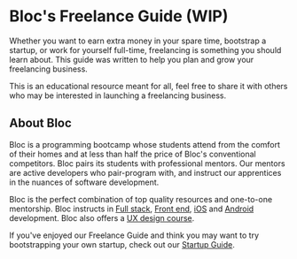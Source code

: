 # Bloc's Freelance Guide (WIP)

Whether you want to earn extra money in your spare time, bootstrap a startup, or work for yourself full-time, freelancing is something you should learn about. This guide was written to help you plan and grow your freelancing business.

This is an educational resource meant for all, feel free to share it with others who may be interested in launching a freelancing business.

## About Bloc

Bloc is a programming bootcamp whose students attend from the comfort of their homes and at less than half the price of Bloc's conventional competitors. Bloc pairs its students with professional mentors. Our mentors are active developers who pair-program with, and instruct our apprentices in the nuances of software development.

Bloc is the perfect combination of top quality resources and one-to-one mentorship. Bloc instructs in [Full stack](https://www.bloc.io/web-development), [Front end](https://www.bloc.io/frontend-development), [iOS](https://www.bloc.io/iOS) and [Android](https://www.bloc.io/android) development. Bloc also offers a [UX design course](https://www.bloc.io/design).

If you've enjoyed our Freelance Guide and think you may want to try bootstrapping your own startup, check out our [Startup Guide](https://github.com/Bloc/startup-guide).
